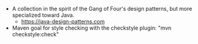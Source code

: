 - A collection in the spirit of the Gang of Four's design patterns, but more specialized toward Java.
  - https://java-design-patterns.com
- Maven goal for style checking with the checkstyle plugin: "mvn checkstyle:check"
